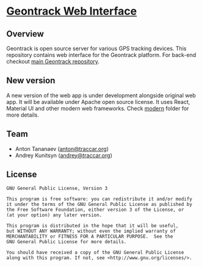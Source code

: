 # [Geontrack Web Interface](https://www.traccar.org)

## Overview

Geontrack is open source server for various GPS tracking devices. This repository contains web interface for the Geontrack platform. For back-end checkout [main Geontrack repository](https://github.com/tananaev/traccar).

## New version

A new version of the web app is under development alongside original web app. It will be available under Apache open source license. It uses React, Material UI and other modern web frameworks. Check [modern](https://github.com/traccar/traccar-web/tree/master/modern) folder for more details.

## Team

- Anton Tananaev ([anton@traccar.org](mailto:anton@traccar.org))
- Andrey Kunitsyn ([andrey@traccar.org](mailto:andrey@traccar.org))

## License

    GNU General Public License, Version 3

    This program is free software: you can redistribute it and/or modify
    it under the terms of the GNU General Public License as published by
    the Free Software Foundation, either version 3 of the License, or
    (at your option) any later version.

    This program is distributed in the hope that it will be useful,
    but WITHOUT ANY WARRANTY; without even the implied warranty of
    MERCHANTABILITY or FITNESS FOR A PARTICULAR PURPOSE.  See the
    GNU General Public License for more details.

    You should have received a copy of the GNU General Public License
    along with this program. If not, see <http://www.gnu.org/licenses/>.
